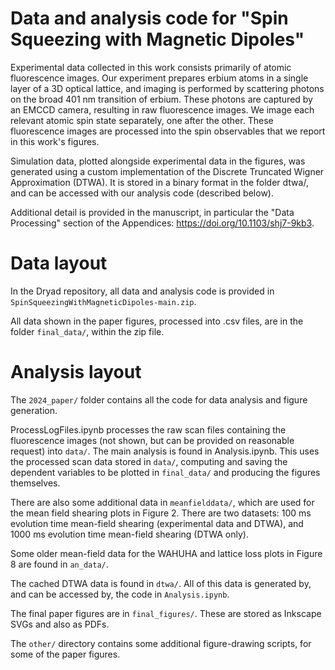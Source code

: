 # Data and analysis code for "Spin Squeezing with Magnetic Dipoles"

Experimental data collected in this work consists primarily of atomic fluorescence images. Our experiment prepares erbium atoms in a single layer of a 3D optical lattice, and imaging is performed by scattering photons on the broad 401 nm transition of erbium. These photons are captured by an EMCCD camera, resulting in raw fluorescence images. We image each relevant atomic spin state separately, one after the other. These fluorescence images are processed into the spin observables that we report in this work's figures.

Simulation data, plotted alongside experimental data in the figures, was generated using a custom implementation of the Discrete Truncated Wigner Approximation (DTWA). It is stored in a binary format in the folder dtwa/, and can be accessed with our analysis code (described below).

 Additional detail is provided in the manuscript, in particular the "Data Processing" section of the Appendices: https://doi.org/10.1103/shj7-9kb3.

# Data layout

In the Dryad repository, all data and analysis code is provided in `SpinSqueezingWithMagneticDipoles-main.zip`.

All data shown in the paper figures, processed into .csv files, are in the folder `final_data/`, within the zip file.

# Analysis layout

The `2024_paper/` folder contains all the code for data analysis and figure generation.

ProcessLogFiles.ipynb processes the raw scan files containing the fluorescence images (not shown, but can be provided on reasonable request) into `data/`. The main analysis is found in Analysis.ipynb. This uses the processed scan data stored in `data/`, computing and saving the dependent variables to be plotted in `final_data/` and producing the figures themselves.

There are also some additional data in `meanfielddata/`, which are used for the mean field shearing plots in Figure 2. There are two datasets: 100 ms evolution time mean-field shearing (experimental data and DTWA), and 1000 ms evolution time mean-field shearing (DTWA only).

Some older mean-field data for the WAHUHA and lattice loss plots in Figure 8 are found in `an_data/`.

The cached DTWA data is found in `dtwa/`. All of this data is generated by, and can be accessed by, the code in `Analysis.ipynb`.

The final paper figures are in `final_figures/`. These are stored as Inkscape SVGs and also as PDFs.

The `other/` directory contains some additional figure-drawing scripts, for some of the paper figures.
